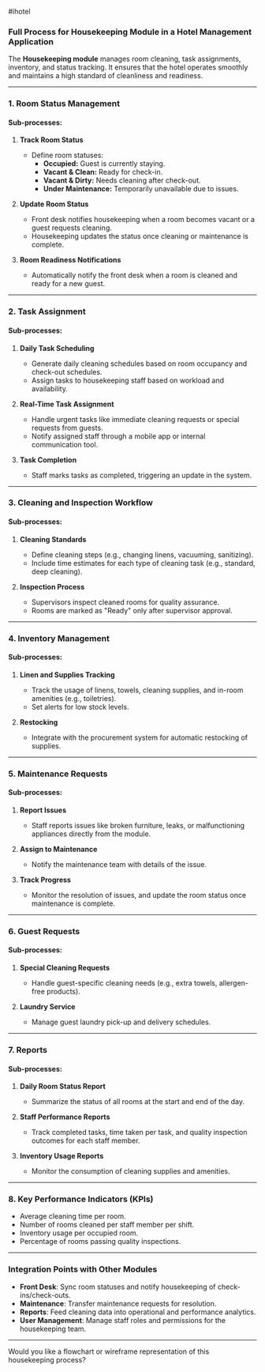 #ihotel 
### **Full Process for Housekeeping Module in a Hotel Management Application**

The **Housekeeping module** manages room cleaning, task assignments, inventory, and status tracking. It ensures that the hotel operates smoothly and maintains a high standard of cleanliness and readiness.

---

### **1. Room Status Management**

#### Sub-processes:

1. **Track Room Status**
    
    - Define room statuses:
        - **Occupied:** Guest is currently staying.
        - **Vacant & Clean:** Ready for check-in.
        - **Vacant & Dirty:** Needs cleaning after check-out.
        - **Under Maintenance:** Temporarily unavailable due to issues.
2. **Update Room Status**
    
    - Front desk notifies housekeeping when a room becomes vacant or a guest requests cleaning.
    - Housekeeping updates the status once cleaning or maintenance is complete.
3. **Room Readiness Notifications**
    
    - Automatically notify the front desk when a room is cleaned and ready for a new guest.

---

### **2. Task Assignment**

#### Sub-processes:

1. **Daily Task Scheduling**
    
    - Generate daily cleaning schedules based on room occupancy and check-out schedules.
    - Assign tasks to housekeeping staff based on workload and availability.
2. **Real-Time Task Assignment**
    
    - Handle urgent tasks like immediate cleaning requests or special requests from guests.
    - Notify assigned staff through a mobile app or internal communication tool.
3. **Task Completion**
    
    - Staff marks tasks as completed, triggering an update in the system.

---

### **3. Cleaning and Inspection Workflow**

#### Sub-processes:

1. **Cleaning Standards**
    
    - Define cleaning steps (e.g., changing linens, vacuuming, sanitizing).
    - Include time estimates for each type of cleaning task (e.g., standard, deep cleaning).
2. **Inspection Process**
    
    - Supervisors inspect cleaned rooms for quality assurance.
    - Rooms are marked as "Ready" only after supervisor approval.

---

### **4. Inventory Management**

#### Sub-processes:

1. **Linen and Supplies Tracking**
    
    - Track the usage of linens, towels, cleaning supplies, and in-room amenities (e.g., toiletries).
    - Set alerts for low stock levels.
2. **Restocking**
    
    - Integrate with the procurement system for automatic restocking of supplies.

---

### **5. Maintenance Requests**

#### Sub-processes:

1. **Report Issues**
    
    - Staff reports issues like broken furniture, leaks, or malfunctioning appliances directly from the module.
2. **Assign to Maintenance**
    
    - Notify the maintenance team with details of the issue.
3. **Track Progress**
    
    - Monitor the resolution of issues, and update the room status once maintenance is complete.

---

### **6. Guest Requests**

#### Sub-processes:

1. **Special Cleaning Requests**
    
    - Handle guest-specific cleaning needs (e.g., extra towels, allergen-free products).
2. **Laundry Service**
    
    - Manage guest laundry pick-up and delivery schedules.

---

### **7. Reports**

#### Sub-processes:

1. **Daily Room Status Report**
    
    - Summarize the status of all rooms at the start and end of the day.
2. **Staff Performance Reports**
    
    - Track completed tasks, time taken per task, and quality inspection outcomes for each staff member.
3. **Inventory Usage Reports**
    
    - Monitor the consumption of cleaning supplies and amenities.

---

### **8. Key Performance Indicators (KPIs)**

- Average cleaning time per room.
- Number of rooms cleaned per staff member per shift.
- Inventory usage per occupied room.
- Percentage of rooms passing quality inspections.

---

### **Integration Points with Other Modules**

- **Front Desk**: Sync room statuses and notify housekeeping of check-ins/check-outs.
- **Maintenance**: Transfer maintenance requests for resolution.
- **Reports**: Feed cleaning data into operational and performance analytics.
- **User Management**: Manage staff roles and permissions for the housekeeping team.

---

Would you like a flowchart or wireframe representation of this housekeeping process?